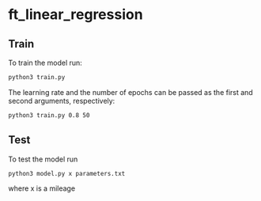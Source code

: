 # ft_linear_regression

## Train
To train the model run:
```bash
python3 train.py
```
The learning rate and the number of epochs can be passed as the first and second arguments, respectively:
```bash
python3 train.py 0.8 50
```

## Test
To test the model run
```bash
python3 model.py x parameters.txt
```
where x is a mileage
